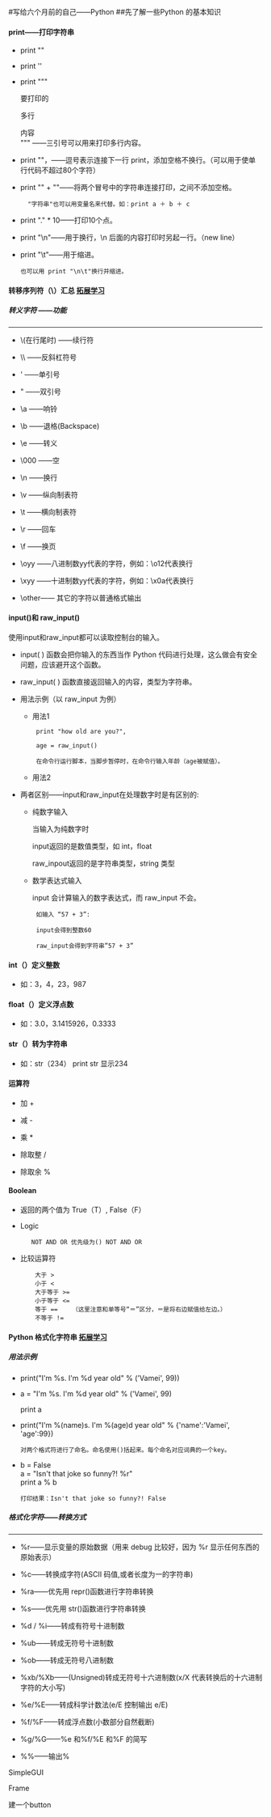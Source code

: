 #写给六个月前的自己——Python
##先了解一些Python 的基本知识



####  print——打印字符串
* print ""

* print ''
* print """
       
     要打印的
       
     多行
     
     内容  
  """ ——三引号可以用来打印多行内容。
* print ""，——逗号表示连接下一行 print，添加空格不换行。（可以用于使单行代码不超过80个字符）

* print "" + ""——将两个冒号中的字符串连接打印，之间不添加空格。
    
        "字符串"也可以用变量名来代替。如：print a ＋ b ＋ c

* print "." * 10——打印10个点。        

* print "\n"——用于换行，\n 后面的内容打印时另起一行。（new line）

* print "\t"——用于缩进。
      
      也可以用 print "\n\t"换行并缩进。 
     
#### 转移序列符（\）汇总    [拓展学习](http://www.cnblogs.com/allenblogs/archive/2011/04/28/2031477.html)  
##### 转义字符	——功能
_________________________________
* \\(在行尾时) ——续行符

* \\\ ——反斜杠符号

* \' ——单引号
 
* \" ——双引号

* \a ——响铃

* \b ——退格(Backspace)

* \e ——转义 

* \000 ——空

* \n	——换行

* \v ——纵向制表符

* \t	——横向制表符

* \r	——回车

* \f	——换页

* \oyy	——八进制数yy代表的字符，例如：\o12代表换行

* \xyy	——十进制数yy代表的字符，例如：\x0a代表换行

* \other——	其它的字符以普通格式输出

#### input()和 raw_input()
使用input和raw_input都可以读取控制台的输入。

* input( ) 函数会把你输入的东西当作 Python 代码进行处理，这么做会有安全问题，应该避开这个函数。

* raw_input( ) 函数直接返回输入的内容，类型为字符串。

* 用法示例（以 raw_input 为例）
    * 用法1 
           
           print "how old are you?",
        
           age = raw_input()
           
           在命令行运行脚本，当脚步暂停时，在命令行输入年龄（age被赋值）。
    
     * 用法2
           

* 两者区别——input和raw_input在处理数字时是有区别的:

   * 纯数字输入

      当输入为纯数字时

      input返回的是数值类型，如 int，float

      raw_inpout返回的是字符串类型，string 类型

  * 数学表达式输入

      input 会计算输入的数字表达式，而 raw_input 不会。

         如输入 “57 + 3”:

         input会得到整数60
   
         raw_input会得到字符串”57 + 3”

####  int（）定义整数

   * 如：3，4，23，987

#### float（）定义浮点数

   * 如：3.0，3.1415926，0.3333

#### str（）转为字符串

   * 如：str（234） print str 显示234

#### 运算符

   * 加 +
   
   * 减 -

   * 乘 *

   * 除取整 /
   
   * 除取余 %
#### Boolean

   * 返回的两个值为 True（T）, False（F）

   * Logic

            NOT AND OR 优先级为() NOT AND OR

   * 比较运算符

             大于 > 
             小于 < 
             大于等于 >= 
             小于等于 <= 
             等于 ==    （这里注意和单等号“＝”区分，＝是将右边赋值给左边。）
             不等于 !=

#### Python 格式化字符串    [拓展学习](http://blog.csdn.net/sding/article/details/4712651)
##### 用法示例
* print("I'm %s. I'm %d year old" % ('Vamei', 99))

* a = "I'm %s. I'm %d year old" % ('Vamei', 99)

  print a
  

* print("I'm %(name)s. I'm %(age)d year old" % {'name':'Vamei', 'age':99})

      对两个格式符进行了命名。命名使用()括起来。每个命名对应词典的一个key。
      
*  b = False   
   a = "Isn't that joke so funny?! %r"  
   print a % b
   
       打印结果：Isn't that joke so funny?! False  
   



##### 格式化字符——转换方式
__________________________________________
* %r——显示变量的原始数据（用来 debug 比较好，因为 %r 显示任何东西的原始表示）

* %c——转换成字符(ASCII 码值,或者长度为一的字符串)

* %ra——优先用 repr()函数进行字符串转换

* %s——优先用 str()函数进行字符串转换

* %d / %i——转成有符号十进制数

* %ub——转成无符号十进制数

* %ob——转成无符号八进制数

* %xb/%Xb——(Unsigned)转成无符号十六进制数(x/X 代表转换后的十六进制字符的大小写)
            
* %e/%E——转成科学计数法(e/E 控制输出 e/E)

* %f/%F——转成浮点数(小数部分自然截断)

* %g/%G——%e 和%f/%E 和%F 的简写

* %%——输出%




SimpleGUI

Frame

建一个button

